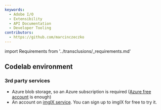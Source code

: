 ```yaml
---
keywords:
  - Adobe I/O
  - Extensibility
  - API Documentation
  - Developer Tooling
contributors: 
  - https://github.com/marcinczeczko 
---
```


import Requirements from '../transclusions/_requirements.md'

<Requirements/>

## Codelab environment

### 3rd party services

- Azure blob storage, so an Azure subscription is required ([Azure free account][azure-free-account] is enough)
- An account on [imgIX service][imgix]. You can sign up to imgIX for free to try it.

[experience-cloud]: https://www.adobe.com/experience-cloud.html
[firefly-get-access]: ../../overview/getting_access.md
[azure-free-account]: https://azure.microsoft.com/en-us/free/
[imgix]: https://www.imgix.com/
